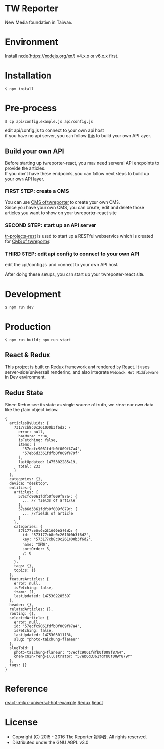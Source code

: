 # TW Reporter
New Media foundation in Taiwan.

# Environment
  Install node(https://nodejs.org/en/) v4.x.x or v6.x.x first.

# Installation
    $ npm install

# Pre-process
    $ cp api/config.example.js api/config.js 
edit api/config.js to connect to your own api host <br />
if you have no api server, you can follow [this](https://github.com/twreporter/twreporter-react/blob/revamp/README.md#build-your-own-api) to build your own API layer.

## Build your own API
Before starting up twreporter-react, you may need serveral API endpoints to provide the articles.<br/>
If you don't have these endpoints, you can follow next steps to build up your own API layer.

### FIRST STEP: create a CMS 
You can use [CMS of twreporter](https://github.com/twreporter/plate) to create your own CMS.<br/>
Since you have your own CMS, you can create, edit and delete those articles you want to show on your twreporter-react site.

### SECOND STEP: start up an API server
[tr-projects-rest](https://github.com/twreporter/tr-projects-rest) is used to start up a RESTful webservice which is created for [CMS of twreporter](https://github.com/twreporter/plate).<br />

### THIRD STEP: edit api config to connect to your own API
edit the api/config.js, and connect to your own API host.<br />

After doing these setups, you can start up your twreporter-react site.

# Development
    $ npm run dev
  
# Production
    $ npm run build; npm run start

## React & Redux
This project is built on Redux framework and rendered by React.
It uses server-side(universal) rendering, and also integrate ```Webpack Hot Middleware``` in Dev environment.

## Redux State
Since Redux see its state as single source of truth, we store our own data like the plain object below.
```
{
  articlesByUuids: {
    73177cb8c0c261000b3f6d2: {
      error: null,
      hasMore: true,
      isFetching: false,
      items: [
        "57ecfc9061fdfb0f009f87a4",
        "57eb6d3361fdfb0f009f879f"
      ],
      lastUpdated: 1475302285419,
      total: 233
    }
  },
  categories: {},
  device: "desktop",
  entities:{
    articles: {
      57ecfc9061fdfb0f009f87a4: {
        ... // fields of article
      },
      57eb6d3361fdfb0f009f879f: {
        ... //fields of article
      }
    },
    categories: {
      573177cb8c0c261000b3f6d2: {
        id: "573177cb8c0c261000b3f6d2",
        key: "573177cb8c0c261000b3f6d2",
        name: "評論",
        sortOrder: 6,
        v: 0
      }
    },
    tags: {},
    topics: {}
  },
  featureArticles: {
    error: null,
    isFetching: false,
    items: [],
    lastUpdated: 1475302285397
  },
  header: {},
  relatedArticles: {},
  routing: {},
  selectedArticle: {
    error: null,
    id: "57ecfc9061fdfb0f009f87a4",
    isFetching: false, 
    lastUpdated: 1475303011138,
    slug: "photo-taichung-flaneur"
  },
  slugToId: {
    photo-taichung-flaneur: "57ecfc9061fdfb0f009f87a4",
    chen-chin-feng-illustrator: "57eb6d3361fdfb0f009f879f"
  },
  tags: {}
}
```
# Reference
[react-redux-universal-hot-example](https://github.com/erikras/react-redux-universal-hot-example)
[Redux](https://github.com/reactjs/redux)
[React](https://github.com/facebook/react)

# License
* Copyright (C) 2015 - 2016 The Reporter 報導者. All rights reserved.
* Distributed under the GNU AGPL v3.0

